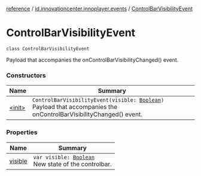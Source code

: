 [reference](../../index.md) / [id.innovationcenter.innoplayer.events](../index.md) / [ControlBarVisibilityEvent](./index.md)

# ControlBarVisibilityEvent

`class ControlBarVisibilityEvent`

Payload that accompanies the onControlBarVisibilityChanged() event.

### Constructors

| Name | Summary |
|---|---|
| [&lt;init&gt;](-init-.md) | `ControlBarVisibilityEvent(visible: `[`Boolean`](https://kotlinlang.org/api/latest/jvm/stdlib/kotlin/-boolean/index.html)`)`<br>Payload that accompanies the onControlBarVisibilityChanged() event. |

### Properties

| Name | Summary |
|---|---|
| [visible](visible.md) | `var visible: `[`Boolean`](https://kotlinlang.org/api/latest/jvm/stdlib/kotlin/-boolean/index.html)<br>New state of the controlbar. |
